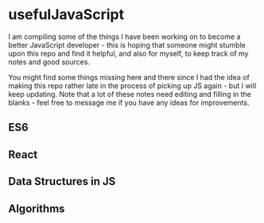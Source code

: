 # usefulJavaScript
I am compiling some of the things I have been working on to become a better JavaScript developer - this is hoping that someone might stumble upon this repo and find it helpful, and also for myself, to keep track of my notes and good sources. 

You might find some things missing here and there since I had the idea of making this repo rather late in the process of picking up JS again - but I will keep updating. Note that a lot of these notes need editing and filling in the blanks - feel free to message me if you have any ideas for improvements.

## ES6

## React

## Data Structures in JS

## Algorithms



